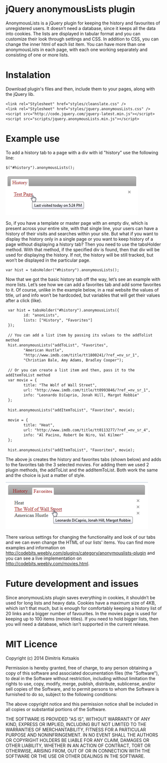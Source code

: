 # jQuery anonymousLists plugin

AnonymousLists is a jQuery plugin for keeping the history and favourites of unregistered users. It doesn’t need a database, since it keeps all the data into cookies. The lists are displayed in tabular format and you can customize their look through settings and CSS. In addition to CSS, you can change the inner html of each list item. You can have more than one anonymousLists in each page, with each one working separately and consisting of one or more lists.

# Instalation

Download plugin's files and then, include them to your pages, along with the jQuery lib.

    <link rel="Stylesheet" href="styles/cleanslate.css" />
    <link rel="Stylesheet" href="styles/jquery.anonymousLists.css" />
    <script src="http://code.jquery.com/jquery-latest.min.js"></script>
    <script src="scripts/jquery.anonymousLists.min.js"></script>

# Example use

To add a history tab to a page with a div with id "history" use the following line:

    $("#history").anonymousLists();

![anonymousLists default](media/example_use/anonLists_default.png)

So, if you have a template or master page with an empty div, which is present across your entire site, with that single line, your users can have a history of their visits and searches within your site. But what if you want to display the history only in a single page or you want to keep history of a page without displaying a history tab? Then you need to use the tabsHolder method. With that method, if the specified div is found, then that div will be used for displaying the history. If not, the history will be still tracked, but won’t be displayed in the particular page.

    var hist = tabsHolder("#history").anonymousLists();

Now that we got the basic history tab off the way, let’s see an example with more lists. Let’s see how we can add a favorites tab and add some favorites to it. Of course, unlike in the example below, in a real website the values of title, url and info won’t be hardcoded, but variables that will get their values after a click (like).

     var hist = tabsHolder("#history").anonymousLists({
            id: "anonLists",
            lists: ["History", "Favorites"]
     });
     
     // You can add a list item by passing its values to the addTolist method
     hist.anonymousLists("addToList", "Favorites", 
            "American Hustle", 
            "http://www.imdb.com/title/tt1800241/?ref_=nv_sr_1", 
            "Christian Bale, Amy Adams, Bradley Cooper");
     
     // Or you can create a list item and then, pass it to the addItemToList method
     var movie = {
            title: "The Wolf of Wall Street",
            url: "http://www.imdb.com/title/tt0993846/?ref_=nv_sr_1",
            info: "Leonardo DiCaprio, Jonah Hill, Margot Robbie"
     };
     
     hist.anonymousLists("addItemToList", "Favorites", movie);
     
     movie = {
            title: "Heat",
            url: "http://www.imdb.com/title/tt0113277/?ref_=nv_sr_4",
            info: "Al Pacino, Robert De Niro, Val Kilmer"
     };
     
     hist.anonymousLists("addItemToList", "Favorites", movie);

The above js creates the history and favorites tabs (shown below) and adds to the favorites tab the 3 selected movies. For adding them we used 2 plugin methods, the addToList and the addItemToList. Both work the same and the choice is just a matter of style.

![anonymousLists favorites img](media/example_use/anonLists_favorites.png)

There various settings for changing the functionality and look of our tabs and we can even change the HTML of our lists' items. You can find more examples and information on http://codebits.weebly.com/plugins/category/anonymouslists-plugin and you can see a live implementation on http://codebits.weebly.com/movies.html.

# Future development and issues

Since anonymousLists plugin saves everything in cookies, it shouldn’t be used for long lists and heavy data. Cookies have a maximum size of 4KB, which isn’t that much, but is enough for comfortably keeping a history list of 20 links and a bigger number of favourites. In the movies page is used for keeping up to 100 items (movie titles). If you need to hold bigger lists, then you will need a database, which isn’t supported in the current release.

# MIT Licence

Copyright (c) 2014 Dimitris Kotsakis

Permission is hereby granted, free of charge, to any person obtaining a copy of this software and associated documentation files (the "Software"), to deal in the Software without restriction, including without limitation the rights to use, copy, modify, merge, publish, distribute, sublicense, and/or sell copies of the Software, and to permit persons to whom the Software is furnished to do so, subject to the following conditions:

The above copyright notice and this permission notice shall be included in all copies or substantial portions of the Software.

THE SOFTWARE IS PROVIDED "AS IS", WITHOUT WARRANTY OF ANY KIND, EXPRESS OR IMPLIED, INCLUDING BUT NOT LIMITED TO THE WARRANTIES OF MERCHANTABILITY, FITNESS FOR A PARTICULAR PURPOSE AND NONINFRINGEMENT. IN NO EVENT SHALL THE AUTHORS OR COPYRIGHT HOLDERS BE LIABLE FOR ANY CLAIM, DAMAGES OR OTHER LIABILITY, WHETHER IN AN ACTION OF CONTRACT, TORT OR OTHERWISE, ARISING FROM, OUT OF OR IN CONNECTION WITH THE SOFTWARE OR THE USE OR OTHER DEALINGS IN THE SOFTWARE.
